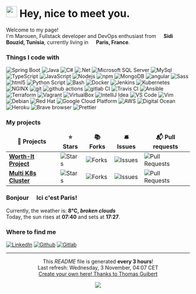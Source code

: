 <h1><img src="https://emojis.slackmojis.com/emojis/images/1531849430/4246/blob-sunglasses.gif?1531849430" width="30"/> Hey, nice to meet you.</h1>


<p>Welcome to my page! </br> I'm Marouen, Fullstack developer and DevOps enthusiast from <img src="https://www.flaticon.com/svg/static/icons/svg/299/299636.svg" width="13"/> <b>Sidi Bouzid, Tunisia</b>, currently living in <img src="https://image.flaticon.com/icons/svg/197/197560.svg" width="13"/> <b>Paris, France</b>. </p>
<h3>Things I code with</h3>
<p>
  <img alt="Spring Boot" src="https://img.shields.io/badge/-Spring-5ad336?style=flat-square&logo=spring&logoColor=white" />
  <img alt="Java" src="https://img.shields.io/badge/-Java-7ba9e2?style=flat-square&logo=java&logoColor=white" /> 
  <img alt="C#" src="https://img.shields.io/badge/-C%20Sharp-1b4fbe?style=flat-square&logo=c%20sharp&logoColor=white" /> 
  <img alt=".Net" src="https://img.shields.io/badge/-.Net-5C2D91?style=flat-square&logo=.net&logoColor=white" /> 
  <img alt="Microsoft SQL Server" src="https://img.shields.io/badge/Microsoft%20SQL%20Server-CC2927?style=flat-square&logo=Microsoft-SQL-Server&logoColor=white" /> 
  <img alt="MySql" src="https://img.shields.io/badge/-MySql-da9455?style=flat-square&logo=mysql&logoColor=white" /> 
  <img alt="TypeScript" src="https://img.shields.io/badge/-TypeScript-007ACC?style=flat-square&logo=typescript&logoColor=white" />
  <img alt="JavaScript" src="https://img.shields.io/badge/-JavaScript-eef021?style=flat-square&logo=javascript&logoColor=black" />
  <img alt="Nodejs" src="https://img.shields.io/badge/-Nodejs-43853d?style=flat-square&logo=Node.js&logoColor=white" />
  <img alt="npm" src="https://img.shields.io/badge/-NPM-CB3837?style=flat-square&logo=npm&logoColor=white" />
  <img alt="MongoDB" src="https://img.shields.io/badge/-MongoDB-13aa52?style=flat-square&logo=mongodb&logoColor=white" />
  <img alt="angular" src="https://img.shields.io/badge/-Angular-DD0031?style=flat-square&logo=angular&logoColor=white" />
  <img alt="Sass" src="https://img.shields.io/badge/-Sass-CC6699?style=flat-square&logo=sass&logoColor=white" />
  <img alt="html5" src="https://img.shields.io/badge/-HTML5-E34F26?style=flat-square&logo=html5&logoColor=white" />
  <img alt="Python Script" src="https://img.shields.io/badge/-Python-3776AB?style=flat-square&logo=python&logoColor=white" />
  <img alt="Bash" src="https://img.shields.io/badge/-Bash-4EAA25?style=flat-square&logo=gnu-bash&logoColor=white" />
  <img alt="Docker" src="https://img.shields.io/badge/-Docker-46a2f1?style=flat-square&logo=docker&logoColor=white" />
  <img alt="Jenkins" src="https://img.shields.io/badge/-Jenkins-d35444?style=flat-square&logo=jenkins&logoColor=black" />
  <img alt="Kubernetes" src="https://img.shields.io/badge/-Kubernetes-46a2f1?style=flat-square&logo=kubernetes&logoColor=white" />
  <img alt="NGINX" src="https://img.shields.io/badge/-NGINX-45a818?style=flat-square&logo=nginx&logoColor=white" />
  <img alt="git" src="https://img.shields.io/badge/-Git-F05032?style=flat-square&logo=git&logoColor=white" />
  <img alt="github actions" src="https://img.shields.io/badge/-Github_Actions-2088FF?style=flat-square&logo=github-actions&logoColor=white" />
  <img alt="gitlab CI" src="https://img.shields.io/badge/-Gitlab%20CI-176a20?style=flat-square&logo=gitlab&logoColor=white" />
  <img alt="Travis CI" src="https://img.shields.io/badge/-Travis%20CI-baded4?style=flat-square&logo=travis&logoColor=white" />
  <img alt="Ansible" src="https://img.shields.io/badge/-Ansible-c7d4c7?style=flat-square&logo=ansible&logoColor=black" />
  <img alt="Terraform" src="https://img.shields.io/badge/-Terraform-8640d6?style=flat-square&logo=terraform&logoColor=white" />
  <img alt="Vagrant" src="https://img.shields.io/badge/-Vagrant-0c6ff0?style=flat-square&logo=vagrant&logoColor=white" />
  <img alt="VirtualBox" src="https://img.shields.io/badge/-VirtualBox-67a4f5?style=flat-square&logo=virtualbox&logoColor=white" />
  <img alt="IntelliJ Idea" src="https://img.shields.io/badge/-IntelliJ-111212?style=flat-square&logo=intellij-idea&logoColor=white" />
  <img alt="VS Code" src="https://img.shields.io/badge/-VSCode-045ed4?style=flat-square&logo=visual%20studio%20code&logoColor=white" />
  <img alt="Vim" src="https://img.shields.io/badge/-Vim-019733?style=flat-square&logo=vim&logoColor=white" />
  <img alt="Debian" src="https://img.shields.io/badge/-Debian-A81D33?style=flat-square&logo=debian&logoColor=white" />
  <img alt="Red Hat" src="https://img.shields.io/badge/-RedHat-db2c23?style=flat-square&logo=red-hat&logoColor=white" />
  <img alt="Google Cloud Platform" src="https://img.shields.io/badge/-Google_Cloud_Platform-1a73e8?style=flat-square&logo=google-cloud&logoColor=white" />
  <img alt="AWS" src="https://img.shields.io/badge/-AWS%20-f0f4af?style=flat-square&logo=amazon%20aws&logoColor=black" />
  <img alt="Digital Ocean" src="https://img.shields.io/badge/-Digital_Ocean-1b4fbe?style=flat-square&logo=digitalocean&logoColor=white" />
  <img alt="Heroku" src="https://img.shields.io/badge/-Heroku-430098?style=flat-square&logo=heroku&logoColor=white" />
  <img alt="Brave browser" src="https://img.shields.io/badge/-Brave_Browser-FB542B?style=flat-square&logo=brave&logoColor=white" />
  <img alt="Prettier" src="https://img.shields.io/badge/-Prettier-F7B93E?style=flat-square&logo=prettier&logoColor=white" />
</p>
<h3>My projects</h3>
<table>
  <thead align="center">
    <tr border: none;>
      <td><b>🎁 Projects</b></td>
      <td><b>⭐ Stars</b></td>
      <td><b>📚 Forks</b></td>
      <td><b>🛎 Issues</b></td>
      <td><b>📬 Pull requests</b></td>
    </tr>
  </thead>
  <tbody>
    <tr>
    	    <td><a href="https://github.com/Marouen2110/Worth-It"><b>Worth-It Project</b></a></td>
      <td><img alt="Stars" src="https://img.shields.io/github/stars/Marouen2110/Worth-It?style=flat-square&labelColor=343b41"/></td>
      <td><img alt="Forks" src="https://img.shields.io/github/forks/Marouen2110/Worth-It?style=flat-square&labelColor=343b41"/></td>
      <td><img alt="Issues" src="https://img.shields.io/github/issues/Marouen2110/Worth-It?style=flat-square&labelColor=343b41"/></td>
      <td><img alt="Pull Requests" src="https://img.shields.io/github/issues-pr/Marouen2110/Worth-It?style=flat-square&labelColor=343b41"/>
      </td>
    </tr>
	  <tr>
    <td><a href="https://github.com/Marouen2110/multi-k8s"><b>Multi K8s Cluster</b></a></td>
      <td><img alt="Stars" src="https://img.shields.io/github/stars/Marouen2110/multi-k8s?style=flat-square&labelColor=343b41"/></td>
      <td><img alt="Forks" src="https://img.shields.io/github/forks/Marouen2110/multi-k8s?style=flat-square&labelColor=343b41"/></td>
      <td><img alt="Issues" src="https://img.shields.io/github/issues/Marouen2110/multi-k8s?style=flat-square&labelColor=343b41"/></td>
      <td><img alt="Pull Requests" src="https://img.shields.io/github/issues-pr/Marouen2110/multi-k8s?style=flat-square&labelColor=343b41"/>
      </td>
    </tr>
    </tbody>
    </table>

<h3>Bonjour <img src="https://image.flaticon.com/icons/svg/197/197560.svg" width="13"/> Ici c'est Paris!</h3>
<p>Currently, the weather is: <b> 8°C, <i>broken clouds</i></b></br>Today, the sun rises at <b>07:40</b> and sets at <b>17:27</b>.</p>
<h3>Where to find me</h3>
<p><a href="https://www.linkedin.com/in/marouen-slaimia" target="_blank"><img alt="LinkedIn" src="https://img.shields.io/badge/linkedin-%230077B5.svg?&style=for-the-badge&logo=linkedin&logoColor=white" /></a> <a href="https://github.com/Marouen2110" target="_blank"><img alt="Github" src="https://img.shields.io/badge/GitHub-%2312100E.svg?&style=for-the-badge&logo=Github&logoColor=white" /></a>  <a href="https://gitlab.com/Marouen_Slaimia" target="_blank"><img alt="Gitlab" src="https://img.shields.io/badge/Gitlab-%230077B5.svg?&style=for-the-badge&logo=gitlab&logoColor=white" /></a> 
</p>

------------
<p align="center">This <i>README</i> file is generated <b>every 3 hours</b>!</br>Last refresh: Wednesday, 3 November, 04:07 CET<br /><a href="https://medium.com/@th.guibert/how-to-create-a-self-updating-readme-md-for-your-github-profile-f8b05744ca91">Create your own here! Thanks to Thomas Guibert</a></p>
<p align="center"><img src="https://github.com/Marouen2110/Marouen2110/workflows/README%20build/badge.svg" /></p>
